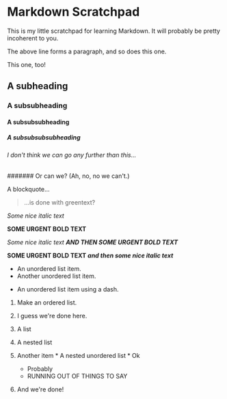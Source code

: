 # Markdown Scratchpad

This is my little scratchpad for learning Markdown. It will probably be pretty incoherent to you.

The above line forms a paragraph, and so does this one.

This one, too!

## A subheading
### A subsubheading
#### A subsubsubheading
##### A subsubsubsubheading
###### I don't think we can go any further than this...
####### Or can we? (Ah, no, no we can't.)

A blockquote...

> ...is done with greentext?

*Some nice italic text*

**SOME URGENT BOLD TEXT**

*Some nice italic text __AND THEN SOME URGENT BOLD TEXT__*

**SOME URGENT BOLD TEXT _and then some nice italic text_**

* An unordered list item.
* Another unordered list item.
- An unordered list item using a dash.

1. Make an ordered list.
2. I guess we're done here.

1. A list
  1. A nested list
  2. Another item
    * A nested unordered list
    * Ok
      * Probably
      * RUNNING OUT OF THINGS TO SAY
2. And we're done!
